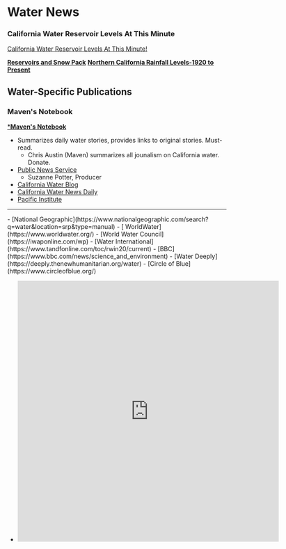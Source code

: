 # Water News

### California Water Reservoir Levels At This Minute
[California Water Reservoir Levels At This Minute!](https://engaging-data.com/ca-reservoir-dashboard/)

[ **Reservoirs and Snow Pack**](https://engaging-data.com/california-reservoirs-and-snowpack/)
[**Northern California Rainfall Levels-1920 to Present**](https://engaging-data.com/california-precipitation-levels/)

## Water-Specific Publications
### Maven's Notebook
[***Maven's Notebook**](https://mavensnotebook.com/)
- Summarizes daily water stories, provides links to original stories. Must-read.
   - Chris Austin (Maven) summarizes all jounalism on California water. Donate.
- [Public News Service](https://www.publicnewsservice.org/news-water/C34)
  -  Suzanne Potter, Producer
- [California Water Blog](https://californiawaterblog.com/)
- [California Water News Daily](https://californiawaternewsdaily.com/)
- [Pacific Institute](https://pacinst.org/)


<hr color="yellow">
- [National Geographic](https://www.nationalgeographic.com/search?q=water&location=srp&type=manual)
- [ WorldWater](https://www.worldwater.org/)
- [World Water Council](https://iwaponline.com/wp)
- [Water International](https://www.tandfonline.com/toc/rwin20/current)
- [BBC](https://www.bbc.com/news/science_and_environment)
- [Water Deeply](https://deeply.thenewhumanitarian.org/water)
- [Circle of Blue](https://www.circleofblue.org/)

- <iframe src="https://pacinst.org/" width="600" height="600" frameborder="0">


## Water Agencies and Organizations
- [**UN Water**](https://www.unwater.org/)
- [American Water Works Association](https://www.awwa.org/)
- [Association of California Water Agencies](https://www.acwa.com/about/directory/)
- [California Department of Water Resorces](https://water.ca.gov/news)
- [US Geological Survey](https://www.usgs.gov/centers/california-water-science-center/news)
- [California Water Environment Association](https://www.cwea.org/news/) Sanitation
- [Public Policy Institute of California](https://www.ppic.org/water/)

## News Publications

### California

- [Los Angeles Times](https://www.latimes.com/topic/california-drought)
  - [RONG-GONG LIN II](https://www.latimes.com/people/rong-gong-lin-ii)
  - [GEORGE SKELTON](https://www.latimes.com/people/george-skelton)
  - [IAN JAMES](https://www.latimes.com/people/ian-james)
  - [DORANY PINEDA](https://www.latimes.com/people/dorany-pineda)
  - [CHARLES G. THOMPSON](https://brevity.wordpress.com/2023/02/17/how-not-to-write-an-op-ed-or-errors-made-my-1st-time-out/)
  - [ANDREW FISHER] oped
  - [HAYLEY SMITH](https://www.latimes.com/people/hayley-smith)
  - [DORANY PINEDA](https://www.latimes.com/people/dorany-pineda)
  - [GABRIELLE LAMARR LEMEE](https://www.latimes.com/people/gabrielle-lamarr-lemee)

- [Sacramento Bee](https://californiawaternewsdaily.com/)
  -  water specialists
- [San Francisco Chronicle](https://www.sfchronicle.com/drought/)
    - water specialists
- [San Jose Mercury News]()

### United States

- [New York Times](https://www.nytimes.com/topic/subject/water)
  - [MIKE IVES]
  - [Brian Gallagher](https://muckrack.com/brian-gallagher-9/articles)
  - [Christopher Flavelle](https://www.nytimes.com/by/christopher-flavelle)
  - [Raymond Zhong](https://www.nytimes.com/by/raymond-zhong)
  - [Ivan Penn](https://www.nytimes.com/by/ivan-penn)
  - [ERICA GIES]
  - [RALPH VARTABEDIAN and METTE LAMPCOV]
  - [LISA FRIEDMAN]
  - [JACK HEALY]
- [Washington Post](htts://washingtonpost.com)
- [Wall Street Journal](https://www.wsj.com/articles/pfas-forever-chemicals-how-to-reduce-654cd05b)
  -  Technical reporters
- [USA Today]()
- [Associated Press]()
- [Reuters]()
  - JIM SALTER AND MICHAEL PHILLIS
### India
### China
### Japan
### Australia
### UK
- [The Guardian]
  - Lewis Kendall
  - Hilary Beaumont
  - Nina Lakhani (NY)
  - Maanvi Singh (SF)
  - Emily Holden, Caty Enders, Niko Kommenda and Vivian Ho
  - Erin Brockovich
  -  Oliver Laughland 
  - Katharine Gammon (LA)
### France
- Le Monde
  - [Stéphane Foucart](https://www.lemonde.fr/signataires/stephane-foucart/)
  - [Olivier Hébrard]
  - [Martine Valo](https://www.lemonde.fr/signataires/martine-valo/)
  - [Claire Mayer]
  - [Richard Schittly]
  - [Frédéric Lemaître]
  - [Claire Leys](https://www.lemonde.fr/signataires/claire-leys/)
### Germany
### Switzerland
- [NZZ](https://www.nzz.ch/)
  - [Sven Titz]
### Kenya
- [The Nation]
- [**The East African**](https://www.theeastafrican.co.ke/tea/business)
### Sudan
<hr color="blue">
### Journals

Water Resources Research: Interdisciplinary journal covering water resources research.
Website: agupubs.onlinelibrary.wiley.com/journal/19447973

Journal of Hydrology: Publishes research on all aspects of hydrology and water resources.
Website: www.journals.elsevier.com/journal-of-hydrology

Water Research: Covers research on water quality and its management.
Website: www.journals.elsevier.com/water-research


Journal of Contaminant Hydrology: Publishes research on the transport and fate of contaminants in water.
Website: www.journals.elsevier.com/journal-of-contaminant-hydrology

Environmental Science & Technology: Covers various environmental science topics, including water-related issues.
Website: pubs.acs.org/journal/esthag

Journal of Environmental Management: Focuses on environmental management and sustainability.
Website: www.journals.elsevier.com/journal-of-environmental-management

Journal of the American Water Resources Association (JAWRA): Publishes multidisciplinary research on water resources.
Website: awra.org/jawra

Hydrology and Earth System Sciences: Discusses hydrology and its interactions with other Earth systems.
Website: www.hydrology-and-earth-system-sciences.net

Journal of Water Resources Planning and Management: Publishes research on water resources planning and management.
Website: ascelibrary.org/journal/jwrmd5

